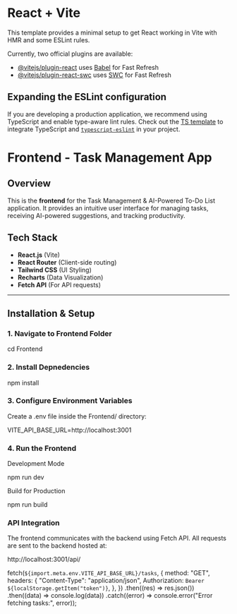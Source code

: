 # React + Vite

This template provides a minimal setup to get React working in Vite with HMR and some ESLint rules.

Currently, two official plugins are available:

- [@vitejs/plugin-react](https://github.com/vitejs/vite-plugin-react/blob/main/packages/plugin-react/README.md) uses [Babel](https://babeljs.io/) for Fast Refresh
- [@vitejs/plugin-react-swc](https://github.com/vitejs/vite-plugin-react-swc) uses [SWC](https://swc.rs/) for Fast Refresh

## Expanding the ESLint configuration

If you are developing a production application, we recommend using TypeScript and enable type-aware lint rules. Check out the [TS template](https://github.com/vitejs/vite/tree/main/packages/create-vite/template-react-ts) to integrate TypeScript and [`typescript-eslint`](https://typescript-eslint.io) in your project.

# Frontend - Task Management App

## Overview

This is the **frontend** for the Task Management & AI-Powered To-Do List application. It provides an intuitive user interface for managing tasks, receiving AI-powered suggestions, and tracking productivity.

## Tech Stack

- **React.js** (Vite)
- **React Router** (Client-side routing)
- **Tailwind CSS** (UI Styling)
- **Recharts** (Data Visualization)
- **Fetch API** (For API requests)

---

## Installation & Setup

### 1. Navigate to Frontend Folder

cd Frontend

### 2. Install Depnedencies

npm install

### 3. Configure Environment Variables

Create a .env file inside the Frontend/ directory:

VITE_API_BASE_URL=http://localhost:3001

### 4. Run the Frontend

Development Mode

npm run dev

Build for Production

npm run build

### API Integration

The frontend communicates with the backend using Fetch API. All requests are sent to the backend hosted at:

http://localhost:3001/api/

fetch(`${import.meta.env.VITE_API_BASE_URL}/tasks`, {
method: "GET",
headers: {
"Content-Type": "application/json",
Authorization: `Bearer ${localStorage.getItem("token")}`,
},
})
.then((res) => res.json())
.then((data) => console.log(data))
.catch((error) => console.error("Error fetching tasks:", error));
